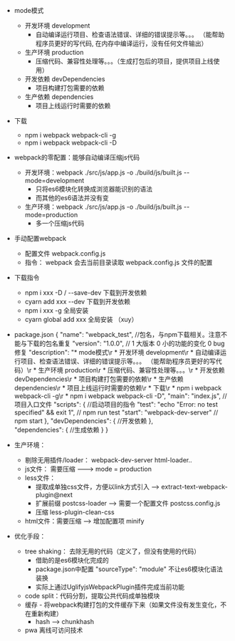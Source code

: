 * mode模式
  * 开发环境 development
    * 自动编译运行项目、检查语法错误、详细的错误提示等。。。 （能帮助程序员更好的写代码, 在内存中编译运行，没有任何文件输出）
  * 生产环境 production
    * 压缩代码、兼容性处理等。。。（生成打包后的项目，提供项目上线使用）
  * 开发依赖 devDependencies
    * 项目构建打包需要的依赖
  * 生产依赖 dependencies
    * 项目上线运行时需要的依赖
* 下载
  * npm i webpack webpack-cli -g
  * npm i webpack webpack-cli -D
* webpack的零配置：能够自动编译压缩js代码  
  * 开发环境：webpack ./src/js/app.js -o ./build/js/built.js --mode=development
    * 只将es6模块化转换成浏览器能识别的语法
    * 而其他的es6语法并没有变
  * 生产环境：webpack ./src/js/app.js -o ./build/js/built.js --mode=production
    * 多一个压缩js代码
* 手动配置webpack
  * 配置文件 webpack.config.js   
  * 指令： webpack  会去当前目录读取 webpack.config.js  文件的配置
* 下载指令
  * npm i xxx -D / --save-dev  下载到开发依赖
  * cyarn add xxx --dev   下载到开发依赖
  * npm i xxx -g 全局安装
  * cyarn global add xxx 全局安装  （xuy）

* package.json
  {
    "name": "webpack_test",   //包名，与npm下载相关。注意不能与下载的包名重复
    "version": "1.0.0",      // 1 大版本  0 小的功能的变化 0 bug修复
    "description": "* mode模式\r   * 开发环境 development\r     * 自动编译运行项目、检查语法错误、详细的错误提示等。。。 （能帮助程序员更好的写代码）\r   * 生产环境 production\r     * 压缩代码、兼容性处理等。。。\r   * 开发依赖 devDependencies\r     * 项目构建打包需要的依赖\r   * 生产依赖 dependencies\r     * 项目上线运行时需要的依赖\r * 下载\r   * npm i webpack webpack-cli -g\r   * npm i webpack webpack-cli -D",
    "main": "index.js",  //项目入口文件
    "scripts": {   //启动项目的指令
      "test": "echo \"Error: no test specified\" && exit 1",   // npm run test 
      "start": "webpack-dev-server" // npm start
    },
    "devDependencies": {  //开发依赖
    },  
    "dependencies": {  //生成依赖
    }
  }
  
* 生产环境：
  * 剔除无用插件/loader： webpack-dev-server html-loader..
  * js文件： 需要压缩 ---> mode = production
  * less文件：
    * 提取成单独css文件，方便以link方式引入 --> extract-text-webpack-plugin@next
    * 扩展前缀 postcss-loader --> 需要一个配置文件 postcss.config.js
    * 压缩  less-plugin-clean-css
  * html文件：需要压缩 --> 增加配置项 minify  
  
* 优化手段：
  * tree shaking： 去除无用的代码（定义了，但没有使用的代码）
    * 借助的是es6模块化完成的
    * package.json中配置 "sourceType": "module"  不让es6模块化语法装换
    * 实际上通过UglifyjsWebpackPlugin插件完成当前功能
  * code split：代码分割，提取公共代码成单独模块  
  * 缓存 - 将webpack构建打包的文件缓存下来（如果文件没有发生变化，不在重新构建）
    * hash --> chunkhash
  * pwa 离线可访问技术  